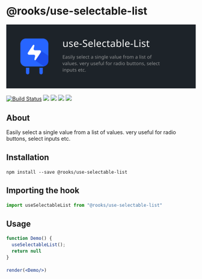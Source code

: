 # @rooks/use-selectable-list
![TitleCard](./title-card.svg)

[![Build Status](https://travis-ci.org/imbhargav5/rooks.svg?branch=master)](https://travis-ci.org/imbhargav5/rooks) ![](https://img.shields.io/npm/v/@rooks/use-selectable-list/latest.svg) ![](https://img.shields.io/npm/l/@rooks/use-selectable-list.svg) ![](https://img.shields.io/bundlephobia/min/@rooks/use-selectable-list.svg) ![](https://img.shields.io/david/imbhargav5/rooks.svg?path=packages%2Fselectable-list)



## About
Easily select a single value from a list of values. very useful for radio buttons, select inputs  etc. 


[//]: # (Main)

## Installation

```
npm install --save @rooks/use-selectable-list
```

## Importing the hook

```javascript
import useSelectableList from "@rooks/use-selectable-list"
```

## Usage

```jsx
function Demo() {
  useSelectableList();
  return null
}

render(<Demo/>)
```
